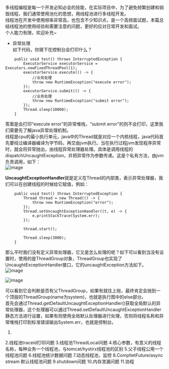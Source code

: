 多线程编程是每一个开发必知必会的技能，在实际项目中，为了避免频繁创建和销毁线程，我们通常使用池化的思想，用线程池进行多线程开发。    
线程池在开发中使用频率非常高，也包含不少知识点，是一个高频面试题，本篇总结线程池的使用经验和需要注意的问题，更好的应对日常开发和面试。     
个人能力有限，欢迎补充~

- 异常处理     
如下代码，你猜下在控制台会打印什么？
```
	public void test() throws InterruptedException {
		ExecutorService executorService = Executors.newFixedThreadPool(1);
		executorService.execute(() -> {
			//业务处理
			throw new RuntimeException("execute error");
		});
		executorService.submit(() -> {
			//业务处理
			throw new RuntimeException("submit error");
		});
		Thread.sleep(10000);		
	}
```
答案是会打印“execute error”的异常堆栈，“submit error”的则不会打印，这里我们需要先了解java异常处理机制。    
线程是cpu的最小执行单元，java中的Thread就是对应一个内核线程，java代码首先要经过编译器编译为字节码，再交由jvm执行。当在执行过程jvm发现程序异常时，就会将异常抛出，由线程异常处理器处理。具体是调用线程的dispatchUncaughtException，并把异常作为参数传递。这是个私有方法，由jvm负责调用，如下：   
![image](1)     

**UncaughtExceptionHandler**就是定义在Thread的内部类，表示异常处理器，我们可以在创建线程的时候给它赋值，例如：   
```
	public void test() throws InterruptedException {
		Thread thread = new Thread(() -> {
			throw new RuntimeException("error");
		});
		thread.setUncaughtExceptionHandler((t, e) -> {
			e.printStackTrace(System.err);
		});

		thread.start();

		Thread.sleep(3000);
	}
```
那么平时我们没有定义异常处理器，它又是怎么处理的呢？如下可以看到当没有设置时，使用的是ThreadGroup对象，ThreadGroup也实现了UncaughtExceptionHandler接口，它的uncaughtException方法如下。   
![image](2)   

![image](3)    

可以看到它会判断是否有父ThreadGroup，如果有就往上抛，最终肯定会抛到一个顶层的ThreadGroup(name为system)，也就是执行图中的else部分。   
首先会通过Thread.getDefaultUncaughtExceptionHandler()获取全局默认的异常处理器，这个处理器可以通过Thread.setDefaultUncaughtExceptionHandler静态方法进行设置，如果有则使用全局默认处理器进行处理，否则将线程名称和异常堆栈打印到标准错误输出System.err，也就是控制台。   





1.
2.线程池traceid打印问题
3.线程池ThreadLocal问题
4.核心参数，有意义的线程名称，每种业务一个线程池，与tomcat/hystirx线程池的区别
5.父子线程公用一个线程池问题
6.线程池统计数据问题
7.动态线程池，监控
8.CompltetFuture/async stream 默认线程池问题
9.shutdown问题
10.内存泄漏问题
11.协程